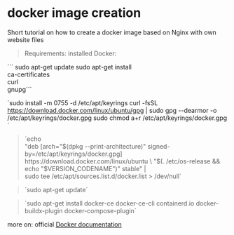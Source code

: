 # docker image creation
Short tutorial on how to create a docker image based
on Nginx with own website files


> Requirements: installed Docker:

´´´ sudo apt-get update
 sudo apt-get install \
    ca-certificates \
    curl \
    gnupg´´´
    
´sudo install -m 0755 -d /etc/apt/keyrings
curl -fsSL https://download.docker.com/linux/ubuntu/gpg | sudo gpg --dearmor -o /etc/apt/keyrings/docker.gpg
sudo chmod a+r /etc/apt/keyrings/docker.gpg´

> ´echo \
  "deb [arch="$(dpkg --print-architecture)" signed-by=/etc/apt/keyrings/docker.gpg] https://download.docker.com/linux/ubuntu \
  "$(. /etc/os-release && echo "$VERSION_CODENAME")" stable" | \
  sudo tee /etc/apt/sources.list.d/docker.list > /dev/null´
  
> ´sudo apt-get update´

> ´sudo apt-get install docker-ce docker-ce-cli containerd.io docker-buildx-plugin docker-compose-plugin´

more on: official [Docker documentation](https://docs.docker.com/engine/install/ubuntu/)
